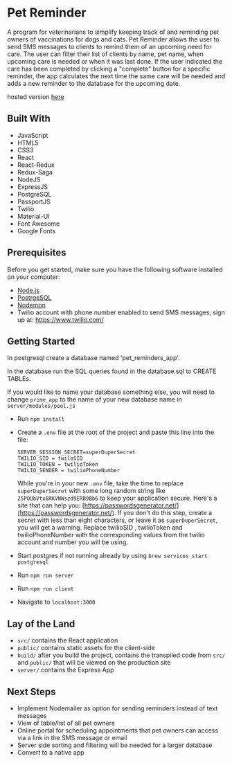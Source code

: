 # Pet Reminder
A program for veterinarians to simplify keeping track of and reminding pet owners of vaccinations for dogs and cats. Pet Reminder allows the user to send SMS messages to clients to remind them of an upcoming need for care. The user can filter their list of clients by name, pet name, when upcoming care is needed or when it was last done. If the user indicated the care has been completed by clicking a "complete" button for a specific reminder, the app calculates the next time the same care will be needed and adds a new reminder to the database for the upcoming date.

hosted version [here](https://pet-reminder.herokuapp.com/#/home)

## Built With
- JavaScript
- HTML5
- CSS3
- React
- React-Redux
- Redux-Saga
- NodeJS
- ExpressJS
- PostgreSQL
- PassportJS
- Twilio
- Material-UI
- Font Awesome
- Google Fonts

## Prerequisites

Before you get started, make sure you have the following software installed on your computer:

- [Node.js](https://nodejs.org/en/)
- [PostrgeSQL](https://www.postgresql.org/)
- [Nodemon](https://nodemon.io/)
- Twilio account with phone number enabled to send SMS messages, sign up at: https://www.twilio.com/

## Getting Started

In postgresql create a database named 'pet_reminders_app'.

In the database run the SQL queries found in the database.sql to CREATE TABLEs. 

If you would like to name your database something else, you will need to change `prime_app` to the name of your new database name in `server/modules/pool.js`

* Run `npm install`
* Create a `.env` file at the root of the project and paste this line into the file:
    ```
    SERVER_SESSION_SECRET=superDuperSecret
    TWILIO_SID = twiloSID
    TWILIO_TOKEN = twilioToken
    TWILIO_SENDER = twilioPhoneNumber
    ```
    While you're in your new `.env` file, take the time to replace `superDuperSecret` with some long random string like `25POUbVtx6RKVNWszd9ERB9Bb6` to keep your application secure. Here's a site that can help you: [https://passwordsgenerator.net/](https://passwordsgenerator.net/). If you don't do this step, create a secret with less than eight characters, or leave it as `superDuperSecret`, you will get a warning.
 Replace twilioSID , twilioToken and twilioPhoneNumber with the corresponding values from the twilio account and number you will be using.
 
* Start postgres if not running already by using `brew services start postgresql`
* Run `npm run server`
* Run `npm run client`
* Navigate to `localhost:3000`

## Lay of the Land

* `src/` contains the React application
* `public/` contains static assets for the client-side
* `build/` after you build the project, contains the transpiled code from `src/` and `public/` that will be viewed on the production site
* `server/` contains the Express App

## Next Steps

* Implement Nodemailer as option for sending reminders instead of text messages
* View of table/list of all pet owners 
* Online portal for scheduling appointments that pet owners can access via a link in the      SMS message or email
* Server side sorting and filtering will be needed for a larger database
* Convert to a native app 
